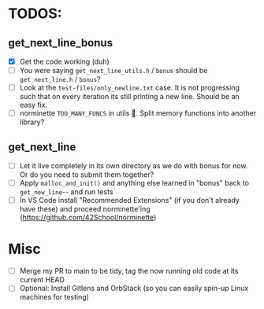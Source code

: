 # TODOS:

## get_next_line_bonus

- [x] Get the code working (duh)
- [ ] You were saying `get_next_line_utils.h` / `bonus` should be `get_next_line.h` / `bonus`?
- [ ] Look at the `test-files/only_newline.txt` case. It is not progressing such that on every iteration its still printing a new line. Should be an easy fix.
- [ ] norminette `TOO_MANY_FUNCS` in utils 🤤. Split memory functions into another library?

## get_next_line

- [ ] Let it live completely in its own directory as we do with bonus for now. Or do you need to submit them together?
- [ ] Apply `malloc_and_init()` and anything else learned in "bonus" back to `get_new_line`-- and run tests
- [ ] In VS Code install "Recommended Extensions" (if you don't already have these) and proceed norminette'ing (https://github.com/42School/norminette)

# Misc
- [ ] Merge my PR to main to be tidy, tag the now running old code at its current HEAD
- [ ] Optional: Install Gitlens and OrbStack (so you can easily spin-up Linux machines for testing)
